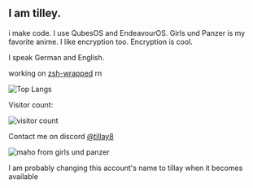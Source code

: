 ## I am tilley. 

i make code. I use QubesOS and EndeavourOS. Girls und Panzer is my favorite anime. I like encryption too. Encryption is cool.

I speak German and English.

working on [zsh-wrapped](https://github.com/tillay8/zsh-wrapped) rn

![Top Langs](https://github-readme-stats.vercel.app/api/top-langs/?username=tillay8&layout=compact&theme=transparent)

Visitor count:

![visitor count](https://profile-counter.glitch.me/tillay8/count.svg)

Contact me on discord [@tillay8](https://discord.com/users/1239747535120236616)

![maho from girls und panzer](https://github.com/user-attachments/assets/04809080-3517-4832-8ed8-f191901d06d0)

I am probably changing this account's name to tillay when it becomes available
